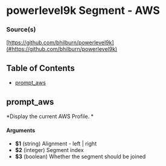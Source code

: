 # powerlevel9k Segment - AWS


### Source(s)

[https://github.com/bhilburn/powerlevel9k](#https://github.com/bhilburn/powerlevel9k)


## Table of Contents

- [prompt_aws](#prompt_aws)

## prompt_aws
*Display the current AWS Profile. *

#### Arguments

- **$1** (string) Alignment - left | right
- **$2** (integer) Segment index
- **$3** (boolean) Whether the segment should be joined


